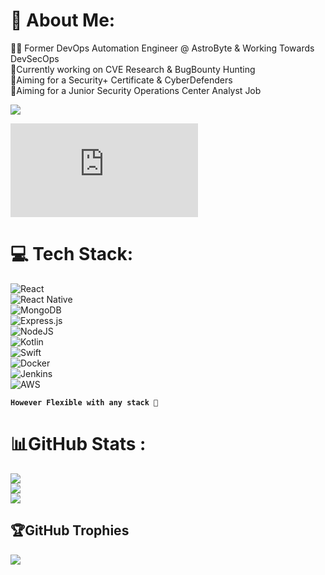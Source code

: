# 💫 About Me:
👨‍💻 Former DevOps Automation Engineer @ AstroByte & Working Towards DevSecOps <br>🔭Currently working on CVE Research & BugBounty Hunting<br>🚩Aiming for a Security+ Certificate & CyberDefenders<br>📍Aiming for a Junior Security Operations Center Analyst Job

![](https://komarev.com/ghpvc/?username=DasAutoIngenieur&color=blueviolet&style=for-the-badge&base=120)

<iframe src="https://tryhackme.com/api/v2/badges/public-profile?userPublicId=4457502" style='border:none;'></iframe> <br>

# 💻 Tech Stack:

![React](https://img.shields.io/badge/react-%2320232a.svg?style=for-the-badge&logo=react&logoColor=%2361DAFB) <br> 
![React Native](https://img.shields.io/badge/react_native-%2320232a.svg?style=for-the-badge&logo=react&logoColor=%2361DAFB) <br>
![MongoDB](https://img.shields.io/badge/MongoDB-%234ea94b.svg?style=for-the-badge&logo=mongodb&logoColor=white) <br>
![Express.js](https://img.shields.io/badge/express.js-%23404d59.svg?style=for-the-badge&logo=express&logoColor=%2361DAFB) <br> 
![NodeJS](https://img.shields.io/badge/node.js-6DA55F?style=for-the-badge&logo=node.js&logoColor=white) <br>
![Kotlin](https://img.shields.io/badge/kotlin-%230095D5.svg?style=for-the-badge&logo=kotlin&logoColor=white) <br> 
![Swift](https://img.shields.io/badge/swift-F54A2A?style=for-the-badge&logo=swift&logoColor=white)  <br>
![Docker](https://img.shields.io/badge/docker-%230db7ed.svg?style=for-the-badge&logo=docker&logoColor=white) <br> 
![Jenkins](https://img.shields.io/badge/jenkins-%232C5263.svg?style=for-the-badge&logo=jenkins&logoColor=white) <br>
![AWS](https://img.shields.io/badge/AWS-%23FF9900.svg?style=for-the-badge&logo=amazon-aws&logoColor=white)

<strong> `` However Flexible with any stack 💪 `` </strong>

# 📊GitHub Stats :
![](https://github-readme-stats.vercel.app/api?username=DasAutoIngenieur&theme=radical&hide_border=false&include_all_commits=false&count_private=false)<br/>
![](https://github-readme-streak-stats.herokuapp.com/?user=DasAutoIngenieur&theme=radical&hide_border=false)<br/>
![](https://github-readme-stats.vercel.app/api/top-langs/?username=DasAutoIngenieur&theme=radical&hide_border=false&include_all_commits=false&count_private=false&layout=compact)

## 🏆GitHub Trophies
![](https://github-trophies.vercel.app/?username=DasAutoIngenieur&theme=radical&no-frame=false&no-bg=false&margin-w=4)

<!-- Proudly created with GPRM ( https://gprm.itsvg.in ) -->

